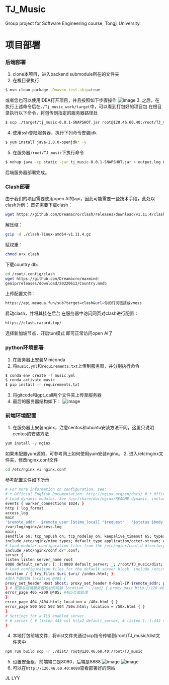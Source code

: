 # TJ_Music
Group project for Software Engineering course, Tongji University.
# 项目部署
### 后端部署
1. clone本项目，进入backend submodule所在的文件夹
2. 在根目录执行
  ```bash
  $ mvn clean package -Dmaven.test.skip=true
  ```
  或者您也可以使用IDEA打开项目，并且按照如下步骤操作
  ![image](https://github.com/Chtholly17/TJ_Music/assets/82920537/3b17d0af-c6af-4bb7-bbae-66dbd6abd936)
3. 之后，在执行上述命令后在`./Tj_music_work/target`中，可以看到打包好的项目包
    在根目录执行以下命令，将包传到指定的服务器路径处
  ```bash
  $ scp ./target/tj_music-0.0.1-SNAPSHOT.jar root@120.46.60.40:/root/TJ_music
  ```
4. 使用ssh登陆服务器，执行下列命令安装jdk
  ```bash
  $ yum install java-1.8.0-openjdk* -y
  ```
5. 在服务器`/root/TJ_music`下执行命令
  ```bash
  $ nohup java -cp static -jar tj_music-0.0.1-SNAPSHOT.jar > output.log &
  ```
  后端服务器部署完成。
### Clash部署
由于我们的项目需要使用open AI的api，因此可能需要一些技术手段，此处以clash为例：
首先需要下载clash：
```bash
wget https://github.com/Dreamacro/clash/releases/download/v1.11.4/clash-linux-amd64-v1.11.4.gz
```
解压缩：
```bash
gzip -d ./clash-linux-amd64-v1.11.4.gz
```
赋权重：
```bash
chmod u+x clash
```
下载country db:
```bash
cd /root/.config/clash
wget https://github.com/Dreamacro/maxmind-
geoip/releases/download/20220612/Country.mmdb
```
上传配置文件：
```bash
https://api.meaqua.fun/sub?target=clash&url=你的订阅链接或vmess
```
启动clash，并将其挂在后台 在服务器中访问网页对clash进行配置：
```bash
https://clash.razord.top/
```
选择新加坡节点，开启tun模式 即可正常访问open AI了
### python环境部署
1. 在服务器上安装Miniconda
2. 将`music.yml`和`requirements.txt`上传到服务器，并分别执行命令
  ```bash
  $ conda env create -f music.yml 
  $ conda activate music 
  $ pip install -r requirements.txt
  ```
3. 将gitcode和gpt_call两个文件夹上传至服务器
4. 最后的服务器结构如下：
![image](https://github.com/Chtholly17/TJ_Music/assets/82920537/d1f16161-961a-468d-8625-49c261f734d3)
### 前端环境配置
1. 在服务器上安装nginx，注意centos和ubuntu安装方法不同，这里只说明centos的安装方法
```bash
yum install -y nginx
```
如果未配置yum源的，可参考网上如何使用yum安装nginx。 
2. 进入/etc/nginx文件夹，修改nginx.conf文件
```bash
cd /etc/nginx vi nginx.conf
```
参考配置文件如下所示
```bash
# For more information on configuration, see:
# * Official English Documentation: http://nginx.org/en/docs/ # * Official Russian Documentation: http://nginx.org/ru/docs/ user root; worker_processes auto; error_log /var/log/nginx/error.log; pid /run/nginx.pid;
# Load dynamic modules. See /usr/share/doc/nginx/README.dynamic. include /usr/share/nginx/modules/*.conf;
events { worker_connections 1024; }
http { log_format
access_log
main
'$remote_addr - $remote_user [$time_local] "$request" ' '$status $body_bytes_sent "$http_referer" ' '"$http_user_agent" "$http_x_forwarded_for"';
/var/log/nginx/access.log
main;
sendfile on; tcp_nopush on; tcp_nodelay on; keepalive_timeout 65; types_hash_max_size 2048;
include /etc/nginx/mime.types; default_type application/octet-stream; client_max_body_size 200M;
# Load modular configuration files from the /etc/nginx/conf.d directory. # See http://nginx.org/en/docs/ngx_core_module.html#include # for more information.
include /etc/nginx/conf.d/*.conf;
server {
listen listen server_name root
8080 default_server; [::]:8080 default_server; _; /root/TJ_music/dist;
# Load configuration files for the default server block. include /etc/nginx/default.d/*.conf;
location / { try_files $uri $uri/ /index.html; }
#加入下面代码 location @405 {
proxy_set_header Host $host; proxy_set_header X-Real-IP $remote_addr; proxy_set_header X-Forwarded-For $proxy_add_x_forwarded_for; #ip为后端服务地址 proxy_pass http://120.46.60.40:8888$request_uri ;
} # 配置与后端服务器地址的映射 location ^~ /api/ { proxy_pass http://120.46.60.40:8888/;
error_page 405 =200 @405; #405页面处理
}
error_page 404 /404.html; location = /40x.html { }
error_page 500 502 503 504 /50x.html; location = /50x.html { }
}
# Settings for a TLS enabled server.
# # server { # listen 443 ssl http2 default_server; # listen [::]:443 ssl http2 default_server; # server_name _; # root /usr/share/nginx/html; # # ssl_certificate "/etc/pki/nginx/server.crt"; # ssl_certificate_key "/etc/pki/nginx/private/server.key"; # ssl_session_cache shared:SSL:1m; # ssl_session_timeout 10m; # ssl_ciphers PROFILE=SYSTEM; # ssl_prefer_server_ciphers on; # # # Load configuration files for the default server block. # include /etc/nginx/default.d/*.conf; # # location / { # } # # error_page 404 /404.html; # location = /40x.html { # } # # error_page 500 502 503 504 /50x.html; # location = /50x.html { # } # }
}
```
4. 本地打包前端文件，将dist文件夹通过scp指令传输到/root/TJ_music/dist文件夹中
```bash
npm run build scp -r ./dist/ root@120.46.60.40:/root/TJ_music
```
5. 设置安全组，前端端口是8080，后端是8888
![image](https://github.com/Chtholly17/TJ_Music/assets/82920537/c63dc7ba-d2b2-48ac-99d7-50317d80c5f9)
![image](https://github.com/Chtholly17/TJ_Music/assets/82920537/fe5297cb-f8d7-4aaf-99c2-51dab863775f)
6. 可以在`http://120.46.60.40:8080`查看部署好的网站

JL
LYY
